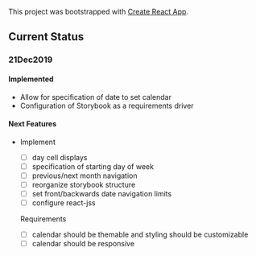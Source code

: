 This project was bootstrapped with [Create React App](https://github.com/facebook/create-react-app).

## Current Status

### 21Dec2019

#### Implemented

- Allow for specification of date to set calendar
- Configuration of Storybook as a requirements driver

#### Next Features

- Implement

  - [ ] day cell displays
  - [ ] specification of starting day of week
  - [ ] previous/next month navigation
  - [ ] reorganize storybook structure
  - [ ] set front/backwards date navigation limits
  - [ ] configure react-jss

  Requirements

  - [ ] calendar should be themable and styling should be customizable
  - [ ] calendar should be responsive
